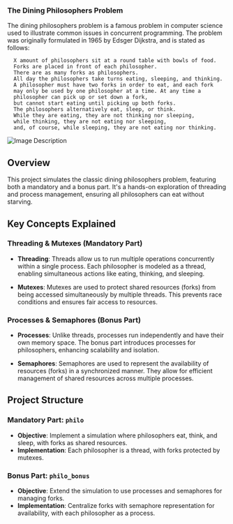 ### The Dining Philosophers Problem
The dining philosophers problem is a famous problem in computer science used to illustrate common issues in concurrent programming. The problem was originally formulated in 1965 by Edsger Dijkstra, and is stated as follows:

      X amount of philosophers sit at a round table with bowls of food.
      Forks are placed in front of each philosopher.
      There are as many forks as philosophers.
      All day the philosophers take turns eating, sleeping, and thinking.
      A philosopher must have two forks in order to eat, and each fork
      may only be used by one philosopher at a time. At any time a
      philosopher can pick up or set down a fork,
      but cannot start eating until picking up both forks.
      The philosophers alternatively eat, sleep, or think.
      While they are eating, they are not thinking nor sleeping,
      while thinking, they are not eating nor sleeping,
      and, of course, while sleeping, they are not eating nor thinking.
      
  ![Image Description](URL_to_image)

## Overview

This project simulates the classic dining philosophers problem, featuring both a mandatory and a bonus part. It's a hands-on exploration of threading and process management, ensuring all philosophers can eat without starving.

## Key Concepts Explained

### Threading & Mutexes (Mandatory Part)

- **Threading**: Threads allow us to run multiple operations concurrently within a single process. Each philosopher is modeled as a thread, enabling simultaneous actions like eating, thinking, and sleeping.

- **Mutexes**: Mutexes are used to protect shared resources (forks) from being accessed simultaneously by multiple threads. This prevents race conditions and ensures fair access to resources.

### Processes & Semaphores (Bonus Part)

- **Processes**: Unlike threads, processes run independently and have their own memory space. The bonus part introduces processes for philosophers, enhancing scalability and isolation.

- **Semaphores**: Semaphores are used to represent the availability of resources (forks) in a synchronized manner. They allow for efficient management of shared resources across multiple processes.

## Project Structure

### Mandatory Part: `philo`

- **Objective**: Implement a simulation where philosophers eat, think, and sleep, with forks as shared resources.
- **Implementation**: Each philosopher is a thread, with forks protected by mutexes.

### Bonus Part: `philo_bonus`

- **Objective**: Extend the simulation to use processes and semaphores for managing forks.
- **Implementation**: Centralize forks with semaphore representation for availability, with each philosopher as a process.
